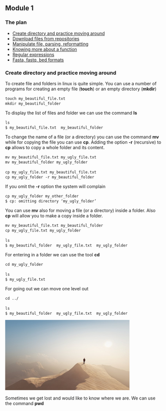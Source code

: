 <h2>Module 1</h2>

<h3>The plan</h3>

* [Create directory and practice moving around](#module1_dir)
* [Download files from repositories](https://biocorecrg.github.io/advanced_linux_2019/download)
* [Manipulate file, parsing, reformatting](#module1_pars)
* [Knowing more about a function](#module1_man)
* [Regular expressions](#module1_regex)
* [Fasta, fastq, bed formats](#module1_formats)


<a name="module1_dir"></a>
<h3>Create directory and practice moving around</h3>

To create file and folders in linux is quite simple. You can use a number of programs for creating an empty file (**touch**) or an empty directory (**mkdir**)

```{bash}
touch my_beautiful_file.txt
mkdir my_beautiful_folder
```

To display the list of files and folder we can use the command **ls**

```{bash}
ls
$ my_beautiful_file.txt  my_beautiful_folder
```

To change the name of a file (or a directory) you can use the command **mv** while for copying the file you can use **cp**. Adding the option **-r** (recursive) to **cp** allows to copy a whole folder and its content. 

```{bash}
mv my_beautiful_file.txt my_ugly_file.txt
mv my_beautiful_folder my_ugly_folder

cp my_ugly_file.txt my_beautiful_file.txt
cp my_ugly_folder -r my_beautiful_folder
```
If you omit the **-r** option the system will complain

```{bash}
cp my_ugly_folder my_other_folder
$ cp: omitting directory ‘my_ugly_folder’
```

You can use **mv** also for moving a file (or a directory) inside a folder. Also **cp** will allow you to make a copy inside a folder.

```{bash}
mv my_beautiful_file.txt my_beautiful_folder
cp my_ugly_file.txt my_ugly_folder

ls
$ my_beautiful_folder  my_ugly_file.txt  my_ugly_folder
```

For entering in a folder we can use the tool **cd**

```{bash}
cd my_ugly_folder

ls
$ my_ugly_file.txt
```

For going out we can move one level out 
```{bash}
cd ../

ls
$ my_beautiful_folder  my_ugly_file.txt  my_ugly_folder
```

<img src="pics/lost.jpg" width="400"/>

Sometimes we get lost and would like to know where we are. We can use the command **pwd**



